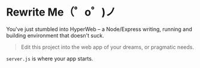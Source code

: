 # Rewrite Me（゜o゜)ノ 

You've just stumbled into HyperWeb – a Node/Express writing, running and building environment that doesn't suck.

> Edit this project into the web app of your dreams, or pragmatic needs.

`server.js` is where your app starts.
